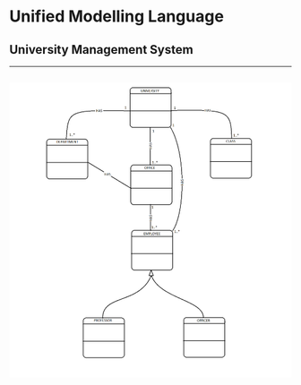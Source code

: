 # Unified Modelling Language
## University Management System
---
![University Management System](assets/UniversityManagementSystem.png)
---